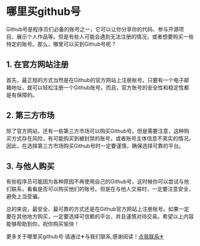 # 哪里买github号

Github号是程序员们必备的账号之一，它可以让你分享你的代码、参与开源项目、展示个人作品等。但是有些人可能会遇到无法注册的情况，或者想要购买一些特定的账号。那么，哪里可以买到Github号呢？

## 1. 在官方网站注册

首先，最正规的方式当然是在Github的官方网站上注册账号。只要有一个电子邮箱地址，就可以轻松注册一个Github账号。而且，官方账号的安全性和稳定性都是有保障的。

## 2. 第三方市场

除了官方网站，还有一些第三方市场可以购买Github号。但是需要注意，这种购买方式存在风险，有可能购买到被封禁的账号，或者账号主体信息不真实的情况。因此，在选择第三方市场购买Github号时一定要谨慎，确保选择可靠的平台。

## 3. 与他人购买

有些程序员可能因为各种原因不再使用自己的Github号，这时候你可以尝试与他们联系，看看是否可以购买他们的账号。但是在与他人交易时，一定要注意安全，避免上当受骗。

总的来说，最安全、最可靠的方式还是在Github官方网站上注册账号。如果一定要在其他地方购买，一定要选择可信赖的平台，并且谨慎对待交易。希望以上内容能够帮助到你，祝你购买愉快！

更多关于哪里买github号 请通过✈与我们联系,感谢阅读！[点我联系✈](https://dev.G208.com)